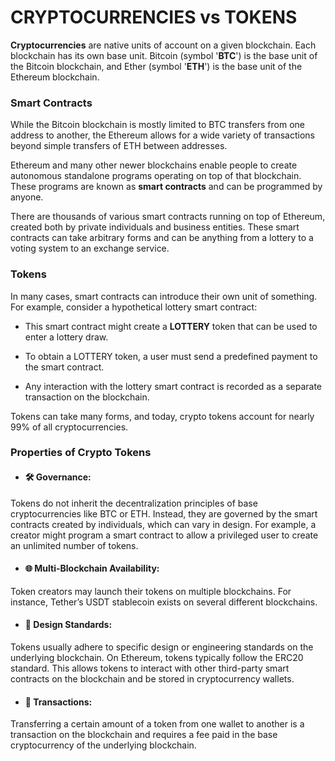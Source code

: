 # CRYPTOCURRENCIES vs TOKENS

**Cryptocurrencies** are native units of account on a given blockchain. Each blockchain has its own base unit. Bitcoin (symbol '**BTC**') is the base unit of the Bitcoin blockchain, and Ether (symbol '**ETH**') is the base unit of the Ethereum blockchain.

### Smart Contracts

While the Bitcoin blockchain is mostly limited to BTC transfers from one address to another, the Ethereum allows for a wide variety of transactions beyond simple transfers of ETH between addresses.

Ethereum and many other newer blockchains enable people to create autonomous standalone programs operating on top of that blockchain. These programs are known as **smart contracts** and can be programmed by anyone.

There are thousands of various smart contracts running on top of Ethereum, created both by private individuals and business entities. These smart contracts can take arbitrary forms and can be anything from a lottery to a voting system to an exchange service.

### Tokens

In many cases, smart contracts can introduce their own unit of something. For example, consider a hypothetical lottery smart contract:

- This smart contract might create a **LOTTERY** token that can be used to enter a lottery draw.

- To obtain a LOTTERY token, a user must send a predefined payment to the smart contract.

- Any interaction with the lottery smart contract is recorded as a separate transaction on the blockchain.

Tokens can take many forms, and today, crypto tokens account for nearly 99% of all cryptocurrencies.

### Properties of Crypto Tokens

- #### 🛠️ Governance:
Tokens do not inherit the decentralization principles of base cryptocurrencies like BTC or ETH. Instead, they are governed by the smart contracts created by individuals, which can vary in design. For example, a creator might program a smart contract to allow a privileged user to create an unlimited number of tokens.

- #### 🌐 Multi-Blockchain Availability:
Token creators may launch their tokens on multiple blockchains. For instance, Tether’s USDT stablecoin exists on several different blockchains.

- #### 📏 Design Standards:
Tokens usually adhere to specific design or engineering standards on the underlying blockchain. On Ethereum, tokens typically follow the ERC20 standard. This allows tokens to interact with other third-party smart contracts on the blockchain and be stored in cryptocurrency wallets.

- #### 💱 Transactions:
Transferring a certain amount of a token from one wallet to another is a transaction on the blockchain and requires a fee paid in the base cryptocurrency of the underlying blockchain.


